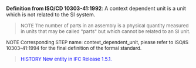 ﻿**Definition from ISO/CD 10303-41:1992**: A context dependent unit is a unit which is not related to the SI system.

> <font size="-1">NOTE The number of parts in an assembly is a physical quantity measured in units that 
may be called "parts" but which cannot be related to an SI unit.
</font>

> <font size="-1">
  NOTE Corresponding STEP name: context_dependent_unit, please refer to ISO/IS 10303-41:1994
  for the final definition of the formal standard.
</font>

> <font size="-1" color="#0000FF">HISTORY New entity in IFC Release 1.5.1.
</font>